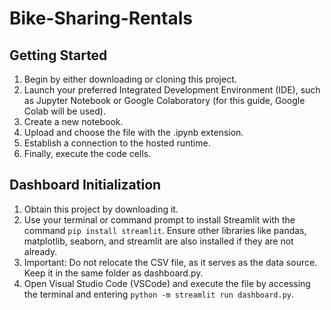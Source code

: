 # Bike-Sharing-Rentals

## Getting Started
1. Begin by either downloading or cloning this project.
2. Launch your preferred Integrated Development Environment (IDE), such as Jupyter Notebook or Google Colaboratory (for this guide, Google Colab will be used).
3. Create a new notebook.
4. Upload and choose the file with the .ipynb extension.
5. Establish a connection to the hosted runtime.
6. Finally, execute the code cells.

## Dashboard Initialization
1. Obtain this project by downloading it.
2. Use your terminal or command prompt to install Streamlit with the command `pip install streamlit`. Ensure other libraries like pandas, matplotlib, seaborn, and streamlit are also installed if they are not already.
3. Important: Do not relocate the CSV file, as it serves as the data source. Keep it in the same folder as dashboard.py.
4. Open Visual Studio Code (VSCode) and execute the file by accessing the terminal and entering `python -m streamlit run dashboard.py`.

